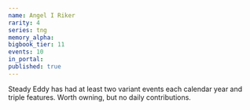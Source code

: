 ```yaml
---
name: Angel I Riker
rarity: 4
series: tng
memory_alpha:
bigbook_tier: 11
events: 10
in_portal:
published: true
---
```


Steady Eddy has had at least two variant events each calendar year and triple features. Worth owning, but no daily contributions.
